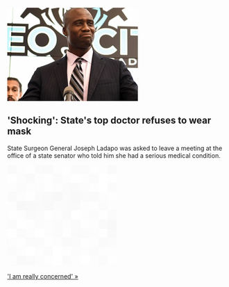 
!['Shocking': State's top doctor refuses to wear mask](./20211024175844.png)
## 'Shocking': State's top doctor refuses to wear mask

State Surgeon General Joseph Ladapo was asked to leave a meeting at the office of a state senator who told him she had a serious medical condition.

![pic](../square_bg.png)

['I am really concerned' »](https://www.yahoo.com/news/floridas-top-doctor-refuses-mask-155429291.html)
